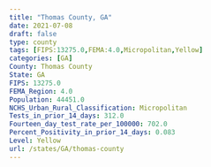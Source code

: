```yaml
---
title: "Thomas County, GA"
date: 2021-07-08
draft: false
type: county
tags: [FIPS:13275.0,FEMA:4.0,Micropolitan,Yellow]
categories: [GA]
County: Thomas County
State: GA
FIPS: 13275.0
FEMA_Region: 4.0
Population: 44451.0
NCHS_Urban_Rural_Classification: Micropolitan
Tests_in_prior_14_days: 312.0
Fourteen_day_test_rate_per_100000: 702.0
Percent_Positivity_in_prior_14_days: 0.083
Level: Yellow
url: /states/GA/thomas-county
---
```



